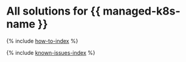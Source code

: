 # All solutions for {{ managed-k8s-name }}

{% include [how-to-index](how-to/index.md) %}

{% include [known-issues-index](known-issues/index.md) %}
